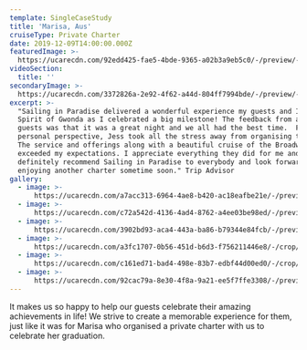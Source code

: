 ```yaml
---
template: SingleCaseStudy
title: 'Marisa, Aus'
cruiseType: Private Charter
date: 2019-12-09T14:00:00.000Z
featuredImage: >-
  https://ucarecdn.com/92edd425-fae5-4bde-9365-a02b3a9eb5c0/-/preview/-/enhance/17/
videoSection:
  title: ''
secondaryImage: >-
  https://ucarecdn.com/3372826a-2e92-4f62-a44d-804ff7994bde/-/preview/-/enhance/14/
excerpt: >-
  "Sailing in Paradise delivered a wonderful experience my guests and I on the
  Spirit of Gwonda as I celebrated a big milestone! The feedback from all my
  guests was that it was a great night and we all had the best time.  From a
  personal perspective, Jess took all the stress away from organising the event.
  The service and offerings along with a beautiful cruise of the Broadwater
  exceeded my expectations. I appreciate everything they did for me and will
  definitely recommend Sailing in Paradise to everybody and look forward to
  enjoying another charter sometime soon." Trip Advisor
gallery:
  - image: >-
      https://ucarecdn.com/a7acc313-6964-4ae8-b420-ac18eafbe21e/-/preview/-/enhance/13/
  - image: >-
      https://ucarecdn.com/c72a542d-4136-4ad4-8762-a4ee03be98ed/-/preview/-/enhance/34/
  - image: >-
      https://ucarecdn.com/3902bd93-aca4-443a-ba86-b79344e84fcb/-/preview/-/enhance/7/
  - image: >-
      https://ucarecdn.com/a3fc1707-0b56-451d-b6d3-f756211446e8/-/crop/1220x1135/483,0/-/preview/-/enhance/29/
  - image: >-
      https://ucarecdn.com/c161ed71-bad4-498e-83b7-edbf44d00ed0/-/crop/1200x1681/0,119/-/preview/-/enhance/27/
  - image: >-
      https://ucarecdn.com/92cac79a-8e30-4f8a-9a21-ee5f7ffe3308/-/preview/-/enhance/20/
---
```

It makes us so happy to help our guests celebrate their amazing achievements in life! We strive to create a memorable experience for them, just like it was for Marisa who organised a private charter with us to celebrate her graduation.

